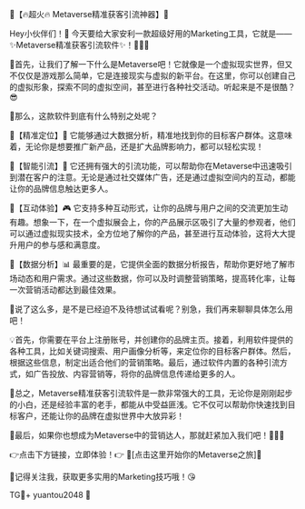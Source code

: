 🚀【🔥超火🔥 Metaverse精准获客引流神器】🚀

Hey小伙伴们！👋 今天要给大家安利一款超级好用的Marketing工具，它就是——✨Metaverse精准获客引流软件✨！🚀🚀🚀

🌈首先，让我们了解一下什么是Metaverse吧！它就像是一个虚拟现实世界，但又不仅仅是游戏那么简单，它是连接现实与虚拟的新平台。在这里，你可以创建自己的虚拟形象，探索不同的虚拟空间，甚至进行各种社交活动。听起来是不是很酷？😎

🌈那么，这款软件到底有什么特别之处呢？

🌟【精准定位】🎯 它能够通过大数据分析，精准地找到你的目标客户群体。这意味着，无论你是想要推广新产品，还是扩大品牌影响力，都可以轻松实现！

🌟【智能引流】🌈 它还拥有强大的引流功能，可以帮助你在Metaverse中迅速吸引到潜在客户的注意。无论是通过社交媒体广告，还是通过虚拟空间内的互动，都能让你的品牌信息触达更多人。

🌟【互动体验】🎮 它支持多种互动形式，让你的品牌与用户之间的交流更加生动有趣。想象一下，在一个虚拟展会上，你的产品展示区吸引了大量的参观者，他们可以通过虚拟现实技术，全方位地了解你的产品，甚至进行互动体验，这将大大提升用户的参与感和满意度。

🌟【数据分析】📊 最重要的是，它提供全面的数据分析报告，帮助你更好地了解市场动态和用户需求。通过这些数据，你可以及时调整营销策略，提高转化率，让每一次营销活动都达到最佳效果。

🌈说了这么多，是不是已经迫不及待想试试看呢？别急，我们再来聊聊具体怎么用吧！

💡首先，你需要在平台上注册账号，并创建你的品牌主页。接着，利用软件提供的各种工具，比如关键词搜索、用户画像分析等，来定位你的目标客户群体。然后，根据这些信息，制定出适合他们的营销策略。最后，通过软件内置的各种引流方式，如广告投放、内容营销等，将你的品牌信息传递给更多的人。

🌈总之，Metaverse精准获客引流软件是一款非常强大的工具，无论你是刚刚起步的小白，还是经验丰富的老手，都能从中受益匪浅。它不仅可以帮助你快速找到目标客户，还能让你的品牌在虚拟世界中大放异彩！

🌈最后，如果你也想成为Metaverse中的营销达人，那就赶紧加入我们吧！🚀🚀🚀

👉点击下方链接，立即体验！👉
🔗[点击这里开始你的Metaverse之旅]🔗

🌈记得关注我，获取更多实用的Marketing技巧哦！😘

TG💪+ yuantou2048  📸
